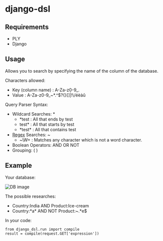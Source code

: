 # django-dsl

## Requirements
- PLY
- Django

## Usage

Allows you to search by specifying the name of the column of the database.

Characters allowed:
- Key (column name) : A-Za-z0-9\_\.
- Value : A-Za-z0-9\_\~\*\.\^\$\?\{\}\[\]\|\!\\\/éèàû

Query Parser Syntax:
- Wildcard Searches: *
  - *test : All that ends by test
  - test* : All that starts by test
  - *test\* : All that contains test
- [Regex](https://docs.python.org/3/library/re.html) Searches: ~ 
  - ~\W+ : Matches any character which is not a word character.
- Boolean Operators: AND OR NOT
- Grouping: ( )

## Example

Your database:

![DB image](https://raw.githubusercontent.com/treussart/django-dsl/master/example-db.png)

The possible researches:
- Country:India AND Product:Ice-cream
- Country:\*a* AND NOT Product:~.*e$


In your code:
```
from django_dsl.run import compile
result = compile(request.GET['expression'])
```
